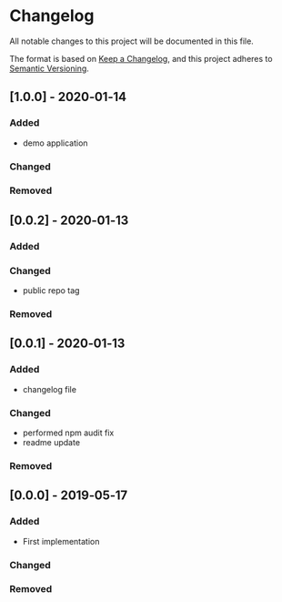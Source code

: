 # Changelog
All notable changes to this project will be documented in this file.

The format is based on [Keep a Changelog](https://keepachangelog.com/en/1.0.0/),
and this project adheres to [Semantic Versioning](https://semver.org/spec/v2.0.0.html).


## [1.0.0] - 2020‑01‑14

### Added
- demo application
### Changed
### Removed

## [0.0.2] - 2020‑01‑13

### Added
### Changed
- public repo tag
### Removed

## [0.0.1] - 2020‑01‑13

### Added
- changelog file
### Changed
- performed npm audit fix
- readme update
### Removed

## [0.0.0] - 2019‑05‑17

### Added
- First implementation
### Changed
### Removed

